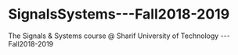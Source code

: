 # SignalsSystems---Fall2018-2019
The Signals &amp; Systems course @ Sharif University of Technology ---Fall2018-2019
